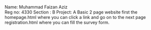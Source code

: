 Name: Muhammad Faizan Aziz<br>
Reg no: 4330
Section : B
Project:
        A Basic 2 page website first the homepage.html where you can click a link and go on to the next page registration.html where you can fill the survey form.
        
